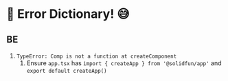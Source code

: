 # 🚨 Error Dictionary! 😅

## BE
1. `TypeError: Comp is not a function at createComponent`
    1. Ensure `app.tsx` has `import { createApp } from '@solidfun/app'` and `export default createApp()`
